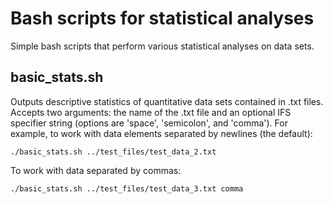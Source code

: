 # Bash scripts for statistical analyses

Simple bash scripts that perform various statistical analyses on data sets.

## **basic_stats.sh**
Outputs descriptive statistics of quantitative data sets contained in .txt files. Accepts two arguments: the name of the .txt file and an optional IFS specifier string (options are 'space', 'semicolon', and 'comma').
For example, to work with data elements separated by newlines (the default):
```
./basic_stats.sh ../test_files/test_data_2.txt
```
To work with data separated by commas:
```
./basic_stats.sh ../test_files/test_data_3.txt comma
```
